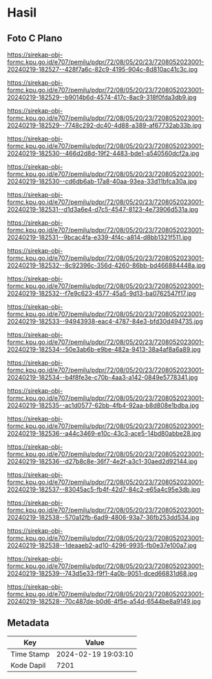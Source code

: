 # Hasil

## Foto C Plano

https://sirekap-obj-formc.kpu.go.id/e707/pemilu/pdpr/72/08/05/20/23/7208052023001-20240219-182527--428f7a6c-82c9-4195-904c-8d810ac41c3c.jpg

https://sirekap-obj-formc.kpu.go.id/e707/pemilu/pdpr/72/08/05/20/23/7208052023001-20240219-182529--b9014b6d-4574-417c-8ac9-318f0fda3db9.jpg

https://sirekap-obj-formc.kpu.go.id/e707/pemilu/pdpr/72/08/05/20/23/7208052023001-20240219-182529--7748c292-dc40-4d88-a389-af67732ab33b.jpg

https://sirekap-obj-formc.kpu.go.id/e707/pemilu/pdpr/72/08/05/20/23/7208052023001-20240219-182530--466d2d8d-19f2-4483-bde1-a540560dcf2a.jpg

https://sirekap-obj-formc.kpu.go.id/e707/pemilu/pdpr/72/08/05/20/23/7208052023001-20240219-182530--cd6db6ab-17a8-40aa-93ea-33d11bfca30a.jpg

https://sirekap-obj-formc.kpu.go.id/e707/pemilu/pdpr/72/08/05/20/23/7208052023001-20240219-182531--d1d3a6e4-d7c5-4547-8123-4e73906d531a.jpg

https://sirekap-obj-formc.kpu.go.id/e707/pemilu/pdpr/72/08/05/20/23/7208052023001-20240219-182531--9bcac4fa-e339-4f4c-a814-d8bb1321f511.jpg

https://sirekap-obj-formc.kpu.go.id/e707/pemilu/pdpr/72/08/05/20/23/7208052023001-20240219-182532--8c92396c-356d-4260-86bb-bd466884448a.jpg

https://sirekap-obj-formc.kpu.go.id/e707/pemilu/pdpr/72/08/05/20/23/7208052023001-20240219-182532--f7e9c623-4577-45a5-9d13-ba0762547f17.jpg

https://sirekap-obj-formc.kpu.go.id/e707/pemilu/pdpr/72/08/05/20/23/7208052023001-20240219-182533--94943938-eac4-4787-84e3-bfd30d494735.jpg

https://sirekap-obj-formc.kpu.go.id/e707/pemilu/pdpr/72/08/05/20/23/7208052023001-20240219-182534--50e3ab6b-e9be-482a-9413-38a4af8a6a89.jpg

https://sirekap-obj-formc.kpu.go.id/e707/pemilu/pdpr/72/08/05/20/23/7208052023001-20240219-182534--b4f8fe3e-c70b-4aa3-a142-0849e5778341.jpg

https://sirekap-obj-formc.kpu.go.id/e707/pemilu/pdpr/72/08/05/20/23/7208052023001-20240219-182535--ac1d0577-62bb-4fb4-92aa-b8d808e1bdba.jpg

https://sirekap-obj-formc.kpu.go.id/e707/pemilu/pdpr/72/08/05/20/23/7208052023001-20240219-182536--a44c3469-e10c-43c3-ace5-14bd80abbe28.jpg

https://sirekap-obj-formc.kpu.go.id/e707/pemilu/pdpr/72/08/05/20/23/7208052023001-20240219-182536--d27b8c8e-36f7-4e2f-a3c1-30aed2d92144.jpg

https://sirekap-obj-formc.kpu.go.id/e707/pemilu/pdpr/72/08/05/20/23/7208052023001-20240219-182537--83045ac5-fb4f-42d7-84c2-e65a4c95e3db.jpg

https://sirekap-obj-formc.kpu.go.id/e707/pemilu/pdpr/72/08/05/20/23/7208052023001-20240219-182538--570a12fb-6ad9-4806-93a7-36fb253dd534.jpg

https://sirekap-obj-formc.kpu.go.id/e707/pemilu/pdpr/72/08/05/20/23/7208052023001-20240219-182538--1deaaeb2-ad10-4296-9935-fb0e37e100a7.jpg

https://sirekap-obj-formc.kpu.go.id/e707/pemilu/pdpr/72/08/05/20/23/7208052023001-20240219-182539--743d5e33-f9f1-4a0b-9051-dced66831d68.jpg

https://sirekap-obj-formc.kpu.go.id/e707/pemilu/pdpr/72/08/05/20/23/7208052023001-20240219-182528--70c487de-b0d6-4f5e-a54d-6544be8a9149.jpg


## Metadata

| Key        | Value               |
| ---------- | ------------------- |
| Time Stamp | 2024-02-19 19:03:10 |
| Kode Dapil | 7201                |



